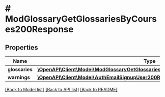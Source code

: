 # # ModGlossaryGetGlossariesByCourses200Response

## Properties

Name | Type | Description | Notes
------------ | ------------- | ------------- | -------------
**glossaries** | [**\OpenAPI\Client\Model\ModGlossaryGetGlossariesByCourses200ResponseGlossariesInner[]**](ModGlossaryGetGlossariesByCourses200ResponseGlossariesInner.md) |  |
**warnings** | [**\OpenAPI\Client\Model\AuthEmailSignupUser200ResponseWarningsInner[]**](AuthEmailSignupUser200ResponseWarningsInner.md) |  | [optional]

[[Back to Model list]](../../README.md#models) [[Back to API list]](../../README.md#endpoints) [[Back to README]](../../README.md)
